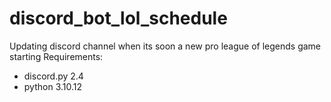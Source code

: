# discord_bot_lol_schedule
Updating discord channel when its soon a new pro league of legends game starting
Requirements:
- discord.py 2.4
- python 3.10.12
